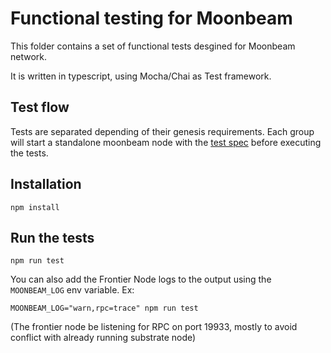 # Functional testing for Moonbeam

This folder contains a set of functional tests desgined for Moonbeam network.

It is written in typescript, using Mocha/Chai as Test framework.

## Test flow

Tests are separated depending of their genesis requirements.
Each group will start a standalone moonbeam node with the [test spec](moonbeam-test-specs/simple-specs.json]) before executing the tests.

## Installation

```
npm install
```

## Run the tests

```
npm run test
```

You can also add the Frontier Node logs to the output using the `MOONBEAM_LOG` env variable. Ex:

```
MOONBEAM_LOG="warn,rpc=trace" npm run test
```

(The frontier node be listening for RPC on port 19933, mostly to avoid conflict with already running substrate node)
